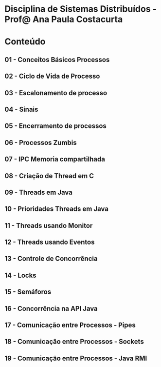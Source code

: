 # Disciplina de Sistemas Distribuídos - Prof@ Ana Paula Costacurta

# Conteúdo
## 01 - Conceitos Básicos Processos
## 02 - Ciclo de Vida de Processo
## 03 - Escalonamento de processo
## 04 - Sinais
## 05 - Encerramento de processos
## 06 - Processos Zumbis
## 07 - IPC Memoria compartilhada
## 08 - Criação de Thread em C
## 09 - Threads em Java
## 10 - Prioridades Threads em Java
## 11 - Threads usando Monitor
## 12 - Threads usando Eventos
## 13 - Controle de Concorrência
## 14 - Locks
## 15 - Semáforos
## 16 - Concorrência na API Java
## 17 - Comunicação entre Processos - Pipes
## 18 - Comunicação entre Processos - Sockets
## 19 - Comunicação entre Processos - Java RMI
